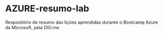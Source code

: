 # AZURE-resumo-lab
Respositório de resumo das lições aprendidas durante o Bootcamp Azure da Microsoft, pela DIO.me
